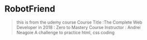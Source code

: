 # RobotFriend


> this is from the udemy course
> Course Title :The Complete Web Developer in 2018 : Zero to Mastery
> Course Instructor : Andrei Neagoie
> A challenge to practice html, css coding
